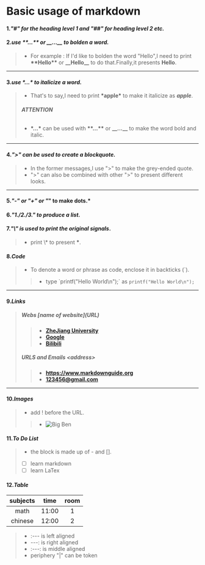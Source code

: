 # Basic usage of markdown
 
#### 1.*"#" for the heading level 1 and "##" for heading level 2 etc.*

#### 2.*use \*\*...\*\* or \_\_...\_\_ to bolden a word.*
> - For example : If I'd like to bolden the word "Hello",I need to print __\*\*Hello\*\*__ or **\_\_Hello\_\_** to do that.Finally,it presents **Hello**.
***
#### 3.*use \*...\* to italicize a word.*
> - That's to say,I need to print __\*apple\*__ to make it italicize as __*apple*__.
>###### ***ATTENTION***
> -  __\*...\*__ can be used with __\*\*...\*\*__ or **_\_\...\_\_** to make the word bold and italic.
***
#### 4.*">" can be used to create a blockquote.*
> - In the former messages,I use ">" to make the grey-ended quote.
> - ">" can also be combined with other ">" to present different looks.
***
#### 5.*\"-\" or \"+\" or \"*\" to make dots.*

#### 6.*"1./2./3." to produce a list.*

#### 7.*"__\\__" is used to print the original signals*.
> - print \\* to present **\***.

#### 8.*Code*
> - To denote a word or phrase as code, enclose it in backticks (`). 
>> - type \`printf("Hello World\n");\` as `printf("Hello World\n");` 
***
#### 9.*Links*
>##### Webs *\[name of website]\(URL)*
>> - **[ZheJiang University](https://www.zju.edu.cn/)**
>> - **[Google](https://www.google.com/)**
>> - **[Bilibili](https://www.bilibili.com/)**
>##### URLS and Emails *\<address>* 
>> - **<https://www.markdownguide.org>**
>> - **<123456@gmail.com>**
***
#### 10.*Images*
> - add ! before the URL.
>> - ![Big Ben](https://www.bing.com/images/search?view=detailV2&mediaurl=https%3a%2f%2fafricanvoiceonline.co.uk%2fwp-content%2fuploads%2f2017%2f08%2fbig-ben.jpg&expw=1920&exph=1080&cbid=OLC.gjy55QQ7IVN1%2Fw480x360&cbn=local&idpp=local&thid=OLC.gjy55QQ7IVN1%2Fw480x360&ypid=YN1029x8327507677383922296&useBFPR=0&eeptype=PhotoGroups&dataGroup=local:datagroup.photos&PhotoGroupName=AllPhotos&PageTag=AllPhotos&selectedIndex=0&id=OLC.gjy55QQ7IVN1%2Fw480x360&q=bigben&pseg=Local&noidpclose=0&FORM=LOCIMG&ajaxhist=0&ajaxserp=0)

#### 11.*To Do List*
> - the block is made up of \- and \[].
> - [ ] learn markdown
> - [ ] learn LaTex 

#### 12.*Table*
| subjects | time | room |
|:--------:|:----:|:----:|
|math      |11:00 |1     |
|chinese   |12:00 |2     |
> - \:--- is left aligned
> - \---: is right aligned
> - \:---: is middle aligned
> - periphery "\|" can be token
